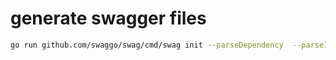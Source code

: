 # generate swagger files

```bash
go run github.com/swaggo/swag/cmd/swag init --parseDependency  --parseInternal -g .\api.go
```
